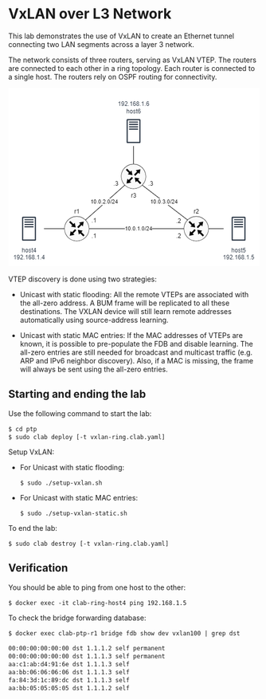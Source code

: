 # VxLAN over L3 Network

This lab demonstrates the use of VxLAN to create an Ethernet tunnel connecting two LAN segments across a layer 3 network.

The network consists of three routers, serving as VxLAN VTEP. The routers are connected to each other in a ring topology. Each router is connected to a single host. The routers rely on OSPF routing for connectivity.  

![p2p](../img/ring.png)

VTEP discovery is done using two strategies:

- Unicast with static flooding: All the remote VTEPs are associated with the all-zero address. A BUM frame will be replicated to all these destinations. The VXLAN device will still learn remote addresses automatically using source-address learning.

- Unicast with static MAC entries: If the MAC addresses of VTEPs are known, it is possible to pre-populate the FDB and disable learning. The all-zero entries are still needed for broadcast and multicast traffic (e.g. ARP and IPv6 neighbor discovery). Also, if a MAC is missing, the frame will always be sent using the all-zero entries.


## Starting and ending the lab

Use the following command to start the lab:

```
$ cd ptp
$ sudo clab deploy [-t vxlan-ring.clab.yaml]
```

Setup VxLAN:

- For Unicast with static flooding:

  ```
  $ sudo ./setup-vxlan.sh
  ```

- For Unicast with static MAC entries:

  ```
  $ sudo ./setup-vxlan-static.sh
  ```

To end the lab:

```
$ sudo clab destroy [-t vxlan-ring.clab.yaml]
```

## Verification

You should be able to ping from one host to the other:

```
$ docker exec -it clab-ring-host4 ping 192.168.1.5
```

To check the bridge forwarding database:

```
$ docker exec clab-ptp-r1 bridge fdb show dev vxlan100 | grep dst
```

```
00:00:00:00:00:00 dst 1.1.1.2 self permanent
00:00:00:00:00:00 dst 1.1.1.3 self permanent
aa:c1:ab:d4:91:6e dst 1.1.1.3 self
aa:bb:06:06:06:06 dst 1.1.1.3 self
fa:84:3d:1c:89:dc dst 1.1.1.3 self
aa:bb:05:05:05:05 dst 1.1.1.2 self
```
